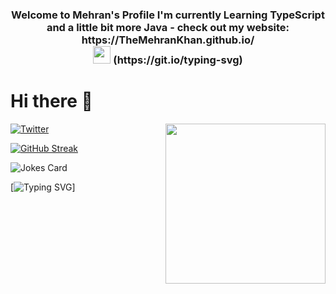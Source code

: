 
<h3 align="center">
  Welcome to Mehran's Profile I'm currently Learning TypeScript and a little bit more Java - check out my website:  
<center> https://TheMehranKhan.github.io/ </center>
  <img src="https://media.giphy.com/media/hvRJCLFzcasrR4ia7z/giphy.gif" width="28">
  (https://git.io/typing-svg)
</h3>
    
# Hi there 👋

<div align="left">
  <a href="https://twitter.com/TheMehranKhan">
    <img
      src="https://img.shields.io/twitter/follow/TheMehranKhan?label=Twitter&logo=twitter&style=flat-square&color=1da1f2&logoColor=ffffff"
      alt="Twitter"
    />
  </a>

  <a href="https://app.daily.dev/TheMehranKhan" target="_blank">
    <img
      width="256"
      align="right"
      src="https://api.daily.dev/devcards/079630a7c5704722875437353a4c75fe.png?r=omj"
    />
  </a>
</div> 

[![GitHub Streak](https://github-readme-streak-stats.herokuapp.com/?user=TheMehranKhan&theme=dark)](https://git.io/streak-stats)

<!-- Markdown -->

![Jokes Card](https://readme-jokes.vercel.app/api)  

[![Typing SVG](https://readme-typing-svg.herokuapp.com/?lines=Still+working+on+the+profile+it+never+ends.)]
